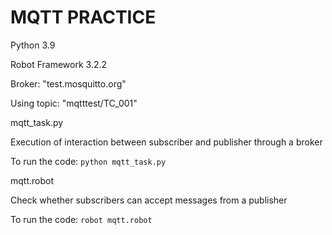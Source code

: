 # MQTT PRACTICE
Python 3.9

Robot Framework 3.2.2

Broker: "test.mosquitto.org" 

Using topic: "mqtttest/TC_001"

mqtt_task.py

Execution of interaction between subscriber and publisher through a broker

To run the code:  ```python mqtt_task.py```


mqtt.robot

Check whether subscribers can accept messages from a publisher

To run the code: ```robot mqtt.robot```


